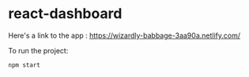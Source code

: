 # react-dashboard
Here's a link to the app : https://wizardly-babbage-3aa90a.netlify.com/

To run the project:

<code>npm start</code>
